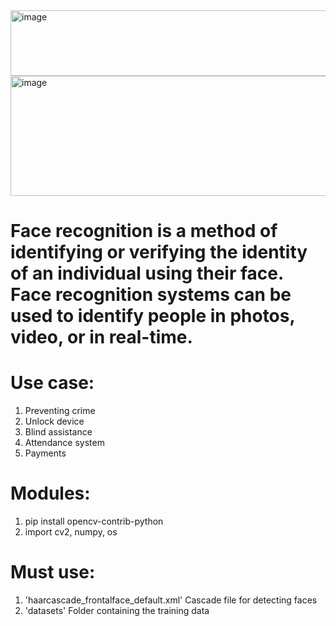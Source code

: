 <img width="934" height="105" alt="image" src="https://github.com/user-attachments/assets/7ded79b9-96ea-4fa9-be9e-bfee830cccd3" />

<img width="1320" height="192" alt="image" src="https://github.com/user-attachments/assets/71bc7ebc-b7cf-4f9f-8550-55de1aaf2cfb" />


# Face recognition is a method of identifying or verifying the identity of an individual using their face. Face recognition systems can be used to identify people in photos, video, or in real-time. 

# Use case:
1. Preventing crime
2. Unlock device
3. Blind assistance
4. Attendance system
5. Payments   
# Modules:
1. pip install opencv-contrib-python
2. import cv2, numpy, os
# Must use:
1. 'haarcascade_frontalface_default.xml' Cascade file for detecting faces
2. 'datasets' Folder containing the training data
